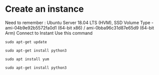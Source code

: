 # Create an instance 
Need to remember : 
Ubuntu Server 18.04 LTS (HVM), SSD Volume Type - ami-04b9e92b5572fa0d1 (64-bit x86) / ami-0bba96c31d87e65d9 (64-bit Arm)
Connect to Instant
Use this command 

`sudo apt-get update` 

 `sudo apt-get install python3`
 
 `sudo apt install yum`
 
 `sudo apt-get install python3 `
